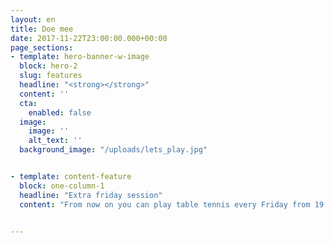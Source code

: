 ```yaml
---
layout: en
title: Doe mee
date: 2017-11-22T23:00:00.000+00:00
page_sections:
- template: hero-banner-w-image
  block: hero-2
  slug: features
  headline: "<strong></strong>"
  content: ''
  cta:
    enabled: false
  image:
    image: ''
    alt_text: ''
  background_image: "/uploads/lets_play.jpg"


- template: content-feature
  block: one-column-1
  headline: "Extra friday session"
  content: "From now on you can play table tennis every Friday from 19.00 to 21.00 on a Pay and Play basis member or no member (5 euros adults and 3,50 youth). We will try this Friday session until Christmas holidays after that we will evaluate this session."


---
```

